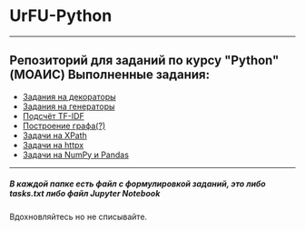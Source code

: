 # UrFU-Python
---
## Репозиторий для заданий по курсу "Python" (МОАИС) Выполненные задания:
- [Задания на декораторы](https://github.com/SamuraJey/urfu-python/tree/main/Decorators)
- [Задания на генераторы](https://github.com/SamuraJey/urfu-python/tree/main/Generators)
- [Подсчёт TF-IDF](https://github.com/SamuraJey/urfu-python/tree/main/Second%20Lection)
- [Построение  графа(?)](https://github.com/SamuraJey/urfu-python/tree/main/Thrid%20lection)
- [Задачи на XPath](https://github.com/SamuraJey/urfu-python/tree/main/XML(xpath))
- [Задачи на httpx](https://github.com/SamuraJey/urfu-python/tree/main/httpx)
- [Задачи на NumPy и Pandas](https://github.com/SamuraJey/urfu-python/tree/main/numpy%20and%20pandas)

---
##### В каждой папке есть файл с формулировкой заданий, это либо tasks.txt либо файл Jupyter Notebook
Вдохновляйтесь но не списывайте.
